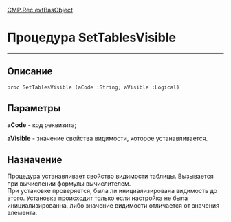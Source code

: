 ﻿---
Link: CMP.Rec.extBasObject.@SetTablesVisible
---

<!---  Навигация
[Имя проекта](#) :
-->
[CMP.Rec.extBasObject](Default)

# Процедура SetTablesVisible
---

## Описание

    proc SetTablesVisible (aCode :String; aVisible :Logical)

## Параметры

**aCode**  - код реквизита;

**aVisible** - значение свойства видимости, которое устанавливается.


<!--
## Аргументы{#Args}

### Аргумент1

Описание аргумента 1
-->

## Назначение

Процедура устанавливает свойство видимости таблицы. Вызывается при вычислении формулы вычислителем.  
При установке проверяется, была ли инициализирована видимость до этого. Установка происходит только если настройка не была инициализированна, либо значение видимости отличается от значения элемента.

<!--
## Пример

    SetTablesVisible...
-->

